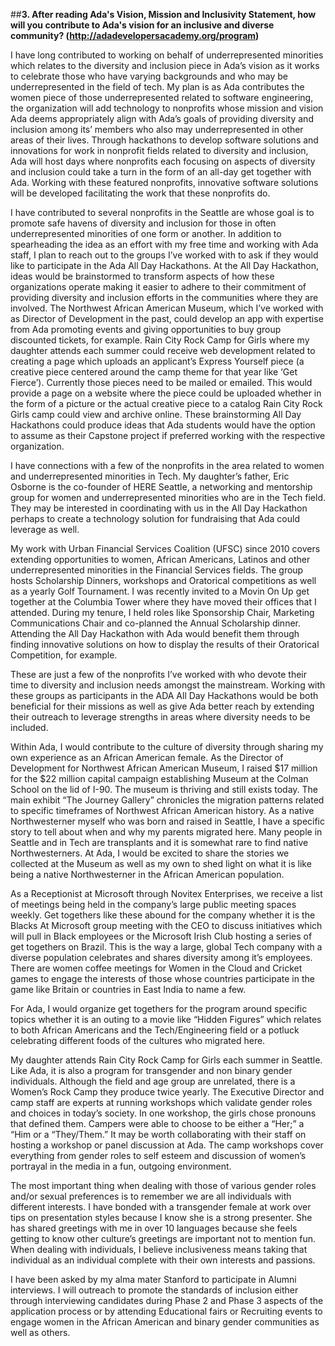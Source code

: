 ##**3. After reading Ada's Vision, Mission and Inclusivity Statement, how will you contribute to Ada's vision for an inclusive and diverse community? (http://adadevelopersacademy.org/program)**

I have long contributed to working on behalf of underrepresented minorities which relates to the diversity and inclusion piece in Ada’s vision as it works to celebrate those who have varying backgrounds and who may be underrepresented in the field of tech.    My plan is as Ada contributes the women piece of those underrepresented related to software engineering, the organization will add technology to nonprofits whose mission and vision Ada deems appropriately align with Ada’s goals of providing diversity and inclusion among its’ members who also may underrepresented in other areas of their lives.  Through hackathons to develop software solutions and innovations for work in nonprofit fields related to diversity and inclusion, Ada will host days where nonprofits each focusing on aspects of diversity and inclusion could take a turn in the form of an all-day get together with Ada.  Working with these featured nonprofits, innovative software solutions will be developed facilitating the work that these nonprofits do.

I have contributed to several nonprofits in the Seattle are whose goal is to promote safe havens of diversity and inclusion for those in often underrepresented minorities of one form or another.  In addition to spearheading the idea as an effort with my free time and working with Ada staff, I plan to reach out to the groups I’ve worked with to ask if they would like to participate in the Ada All Day Hackathons.  At the All Day Hackathon, ideas would be brainstormed to transform aspects of how these organizations operate making it easier to adhere to their commitment of providing diversity and inclusion efforts in the communities where they are involved.  The Northwest African American Museum, which I’ve worked with as Director of Development in the past, could develop an app with expertise from Ada promoting events and giving opportunities to buy group discounted tickets, for example.  Rain City Rock Camp for Girls where my daughter attends each summer could receive web development related to creating a page which uploads an applicant’s Express Yourself piece (a creative piece centered around the camp theme for that year like ‘Get Fierce’).  Currently those pieces need to be mailed or emailed.  This would provide a page on a website where the piece could be uploaded whether in the form of a picture or the actual creative piece to a catalog Rain City Rock Girls camp could view and archive online.  These brainstorming All Day Hackathons could produce ideas that Ada students would have the option to assume as their Capstone project if preferred working with the respective organization.

I have connections with a few of the nonprofits in the area related to women and underrepresented minorities in Tech.  My daughter’s father, Eric Osborne is the co-founder of HERE Seattle, a networking and mentorship group for women and underrepresented minorities who are in the Tech field.  They may be interested in coordinating with us in the All Day Hackathon perhaps to create a technology solution for fundraising that Ada could leverage as well.

My work with Urban Financial Services Coalition (UFSC) since 2010 covers extending opportunities to women, African Americans, Latinos and other underrepresented minorities in the Financial Services fields.  The group hosts Scholarship Dinners, workshops and Oratorical competitions as well as a yearly Golf Tournament.  I was recently invited to a Movin On Up get together at the Columbia Tower where they have moved their offices that I attended.  During my tenure, I held roles like Sponsorship Chair, Marketing Communications Chair and co-planned the Annual Scholarship dinner.   Attending the All Day Hackathon with Ada would benefit them through finding innovative solutions on how to display the results of their Oratorical Competition, for example.

These are just a few of the nonprofits I’ve worked with who devote their time to diversity and inclusion needs amongst the mainstream.  Working with these groups as participants in the ADA All Day Hackathons would be both beneficial for their missions as well as give Ada better reach by extending their outreach to leverage strengths in areas where diversity needs to be included.

Within Ada, I would contribute to the culture of diversity through sharing my own experience as an African American female.   As the Director of Development for Northwest African American Museum, I raised $17 million for the $22 million capital campaign establishing Museum at the Colman School on the lid of I-90.  The museum is thriving and still exists today.  The main exhibit “The Journey Gallery” chronicles the migration patterns related to specific timeframes of Northwest African American history.  As a native Northwesterner myself who was born and raised in Seattle, I have a specific story to tell about when and why my parents migrated here.  Many people in Seattle and in Tech are transplants and it is somewhat rare to find native Northwesterners.  At Ada, I would be excited to share the stories we collected at the Museum as well as my own to shed light on what it is like being a native Northwesterner in the African American population.

As a Receptionist at Microsoft through Novitex Enterprises, we receive a list of meetings being held in the company’s large public meeting spaces weekly.  Get togethers like these abound for the company whether it is the Blacks At Microsoft group meeting with the CEO to discuss initiatives which will pull in Black employees or the Microsoft Irish Club hosting a series of get togethers on Brazil.  This is the way a large, global Tech company with a diverse population celebrates and shares diversity among it’s employees.  There are women coffee meetings for Women in the Cloud and Cricket games to engage the interests of those whose countries participate in the game like Britain or countries in East India to name a few.

For Ada, I would organize get togethers for the program around specific topics whether it is an outing to a movie like “Hidden Figures” which relates to both African Americans and the Tech/Engineering field or a potluck celebrating different foods of the cultures who migrated here. 

My daughter attends Rain City Rock Camp for Girls each summer in Seattle.  Like Ada, it is also a program for transgender and non binary gender individuals.  Although the field and age group are unrelated, there is a Women’s Rock Camp they produce twice yearly.  The Executive Director and camp staff are experts at running workshops which validate gender roles and choices in today’s society.  In one workshop, the girls chose pronouns that defined them.  Campers were able to choose to be either a “Her;” a “Him or a “They/Them.”  It may be worth collaborating with their staff on hosting a workshop or panel discussion at Ada.  The camp workshops cover everything from gender roles to self esteem and discussion of women’s portrayal in the media in a fun, outgoing environment.

The most important thing when dealing with those of various gender roles and/or sexual preferences is to remember we are all individuals with different interests.  I have bonded with a transgender female at work over tips on presentation styles because I know she is a strong presenter.  She has shared greetings with me in over 10 languages because she feels getting to know other culture’s greetings are important not to mention fun.  When dealing with individuals, I believe inclusiveness means taking that individual as an individual complete with their own interests and passions.

I have been asked by my alma mater Stanford to participate in Alumni interviews.  I will outreach to promote the standards of inclusion either through interviewing candidates during Phase 2 and Phase 3 aspects of the application process or by attending Educational fairs or Recruiting events to engage women in the African American and binary gender communities as well as others.

